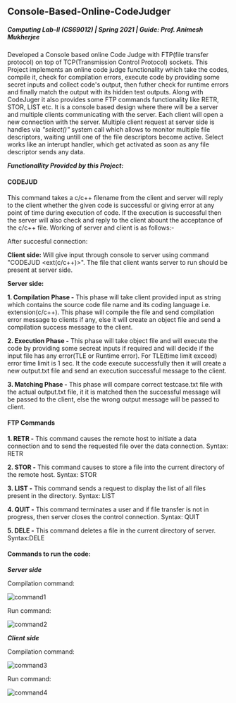 ## Console-Based-Online-CodeJudger
##### Computing Lab-II (CS69012) | Spring 2021 | Guide: Prof. Animesh Mukherjee

Developed a Console based online Code Judge with FTP(file transfer protocol) on top of TCP(Transmission Control Protocol) sockets. This Project implements an online code judge functionality which take the codes, compile it, check for compilation errors, execute code by providing some secret inputs and collect code's output, then futher check for runtime errors and finally match the output with its hidden test outputs. Along with CodeJuger it also provides some FTP commands functionality like RETR, STOR, LIST etc. It is a console based design where there will be a server and multiple clients communicating with the server. Each client will open a new connection with the server. Multiple client request at server side is handles via *"select()"* system call which allows to monitor multiple file descriptors, waiting untill one of the file descriptors become active. Select works like an interupt handler, which get activated as soon as any file descriptor sends any data.

_**Functionallity Provided by this Project:**_

####  CODEJUD

This command takes a c/c++ filename from the client and server will reply to the client whether the given code is successful or giving error at any point of time during execution of code. If the execution is successful then the server will also check and reply to the client abount the acceptance of the c/c++ file.
Working of server and client is as follows:-

After succesful connection:

**Client side:** Will give input through console to server using command "CODEJUD <filename> <ext(c/c++)>". The file that client wants server to run should be present at server side.
  
**Server side:** 
  
  **1. Compilation Phase -** This phase will take client provided input as string which contains the source code file name and its coding language i.e. extension(c/c++). This phase will compile the file and send compilation error message to clients if any, else it will create an object file and send a compilation success message to the client.
  
  **2. Execution Phase -** This phase will take object file and will execute the code by providing some secreat inputs if required and will decide if the input file has any error(TLE or Runtime error). For TLE(time limit exceed) error time limit is 1 sec. It the code execute successfully then it will create a new output.txt file and send an execution successful message to the client.
  
  **3. Matching Phase -** This phase will compare correct testcase.txt file with the actual output.txt file, it it is matched then the successful message will be passed to the client, else the wrong output message will be passed to client.
  
#### FTP Commands
  
  __1. RETR -__ This command causes the remote host to initiate a data connection and to send the requested file over the data connection. Syntax: RETR<filename>
  
  **2. STOR -** This command causes to store a file into the current directory of the remote host. Syntax: STOR<filename>
  
  **3. LIST -** This command sends a request to display the list of all files present in the directory. Syntax: LIST
  
  **4. QUIT -** This command terminates a user and if file transfer is not in progress, then server closes the control connection. Syntax: QUIT
  
  **5. DELE -** This command deletes a file in the current directory of server. Syntax:DELE<filename>

#### Commands to run the code:
  _**Server side**_
  
  Compilation command:
  
  ![command1](https://user-images.githubusercontent.com/32514527/130773321-ef9fba2c-f2f9-4858-9397-6019cf2e82c9.png)

  
  Run command:
  
  ![command2](https://user-images.githubusercontent.com/32514527/130773368-69095ac8-0b76-4bc7-9f48-1f06fd5b4d6a.png)

  
  _**Client side**_
  
  Compilation command:
  
  ![command3](https://user-images.githubusercontent.com/32514527/130773413-55a17d47-e04f-43e7-84bf-f5f8c8d21fe7.png)

  
  Run command:
  
  ![command4](https://user-images.githubusercontent.com/32514527/130773464-ed97377b-c844-47af-8960-9cd39171c323.png)
